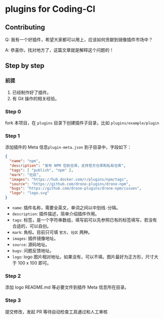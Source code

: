 # plugins for Coding-CI

## Contributing

Q: 我有一个好插件，希望大家都可以用上，应该如何贡献到镜像插件市场中？

A: 恭喜你，找对地方了，这篇文章就是解释这个问题的！

## Step by step

### 前提

1. 已经制作好了插件。
1. 有 Git 操作的相关经验。

### Step 0

fork 本项目，在 `plugins` 目录下创建插件子目录，比如 `plugins/example/plugin`

### Step 1

添加插件的 Meta 信息`plugin-meta.json` 到子目录中，字段如下：

```json
{
  "name": "npm",
  "description": "发布 NPM 包到仓库，支持官方仓库和私有仓库",
  "tags": [ "publish", "npm" ],
  "mark": "社区",
  "images": "https://hub.docker.com/r/plugins/npm/tags",
  "source": "https://github.com/drone-plugins/drone-npm",
  "bugs": "https://github.com/drone-plugins/drone-npm/issues",
  "logo": "logo.svg"
}
```

- `name`: 插件名称，需要全英文，单词之间以中划线`-`分隔。
- `description`: 插件描述，简单介绍插件作用。
- `tags`: 标签，是一个字符串数组，填写前可以先参照已有的标签填写，若没有合适的，可以自创。
- `mark`: 角标。目前只可填 `官方`、`社区` 两种。
- `images`: 插件镜像地址。
- `source`: 源码地址。
- `bugs`: 问题反馈地址。
- `logo`: logo 图片相对地址。如果没有，可以不填。图片最好为正方形，尺寸大于 100 x 100 即可。

### Step 2

添加 logo README.md 等必要文件到插件 Meta 信息所在目录。

### Step 3

提交修改，发起 PR 等待自动检查工具通过和人工审核
